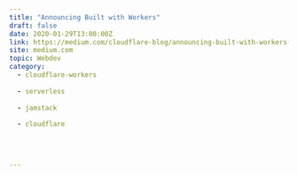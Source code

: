 ```yaml
---
title: "Announcing Built with Workers"
draft: false
date: 2020-01-29T13:00:00Z
link: https://medium.com/cloudflare-blog/announcing-built-with-workers-33a4cc5feb66?source=rss------jamstack-5&utm_medium=RSS&utm_source=hune
site: medium.com
topic: Webdev
category:
  - cloudflare-workers
  
  - serverless
  
  - jamstack
  
  - cloudflare
  
   
  

---
```

